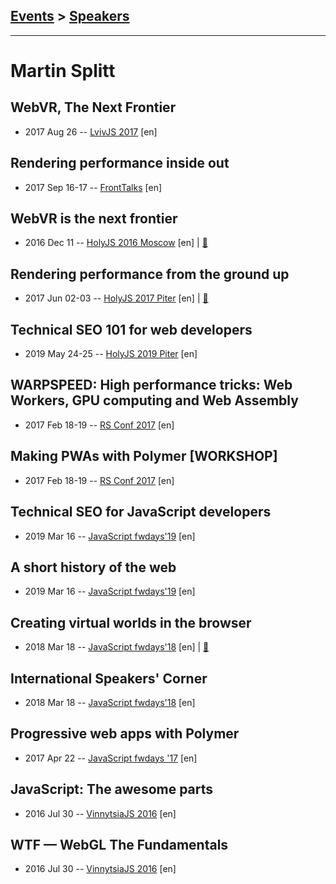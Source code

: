 ## [Events](../README.md) > [Speakers](../speakers.md)
---

# Martin Splitt

## WebVR, The Next Frontier
- 2017 Aug 26 -- [LvivJS 2017](https://www.youtube.com/watch?v=_BVovrTqwPM) [en]   
## Rendering performance inside out
- 2017 Sep 16-17 -- [FrontTalks](https://events.yandex.ru/lib/talks/4847/) [en]   
## WebVR is the next frontier
- 2016 Dec 11 -- [HolyJS 2016 Moscow](https://www.youtube.com/watch?v=39MiUkGSEks) [en] | [:notebook:](https://assets.contentful.com/nn534z2fqr9f/3pqKcOn67uAmmcOooqOa6U/82fa7fb3dff4bb031fa1d3d7ff233fca/Martin_Splitt_-_WebVR_-_the_next_frontier.pdf)  
## Rendering performance from the ground up
- 2017 Jun 02-03 -- [HolyJS 2017 Piter](https://www.youtube.com/watch?v=A16g16bTtjA) [en] | [:notebook:](https://assets.contentful.com/nn534z2fqr9f/TmMf1WrigKmsuAAUIO2AE/0878c78db092cc65ce59c9e139016043/Martin_Splitt_Rendering_performance_from_the_ground_up.pdf)  
## Technical SEO 101 for web developers
- 2019 May 24-25 -- [HolyJS 2019 Piter](https://youtu.be/XF08jiOKaiQ) [en]   
## WARPSPEED: High performance tricks: Web Workers, GPU computing and Web Assembly
- 2017 Feb 18-19 -- [RS Conf 2017](https://www.youtube.com/watch?v=1_lX28QWCdg) [en]   
## Making PWAs with Polymer [WORKSHOP]
- 2017 Feb 18-19 -- [RS Conf 2017](https://www.youtube.com/watch?v=PPnmdIaP4jA) [en]   
## Technical SEO for JavaScript developers
- 2019 Mar 16 -- [JavaScript fwdays&#39;19](https://fwdays.com/en/event/js-fwdays-2019/review/technical-seo-for-javascript-developers) [en]   
## A short history of the web
- 2019 Mar 16 -- [JavaScript fwdays&#39;19](https://fwdays.com/en/event/js-fwdays-2019/review/a-short-history-of-the-web) [en]   
## Creating virtual worlds in the browser
- 2018 Mar 18 -- [JavaScript fwdays&#39;18](https://youtu.be/0y2jXEUHvuk) [en] | [:notebook:](https://www.slideshare.net/fwdays/martin-splitt-creating-virtual-worlds-in-the-browser)  
## International Speakers&#39; Corner
- 2018 Mar 18 -- [JavaScript fwdays&#39;18](https://youtu.be/0WMLFRz6veY) [en]   
## Progressive web apps with Polymer
- 2017 Apr 22 -- [JavaScript fwdays &#39;17](https://frameworksdays.com/event/js-frameworks-day-2017/review/progressive-web-apps-with-polymer) [en]   
## JavaScript: The awesome parts
- 2016 Jul 30 -- [VinnytsiaJS 2016](https://www.youtube.com/watch?v=wQuG094IdEw) [en]   
## WTF — WebGL The Fundamentals
- 2016 Jul 30 -- [VinnytsiaJS 2016](https://www.youtube.com/watch?v=C79DDrEIpys) [en]   
